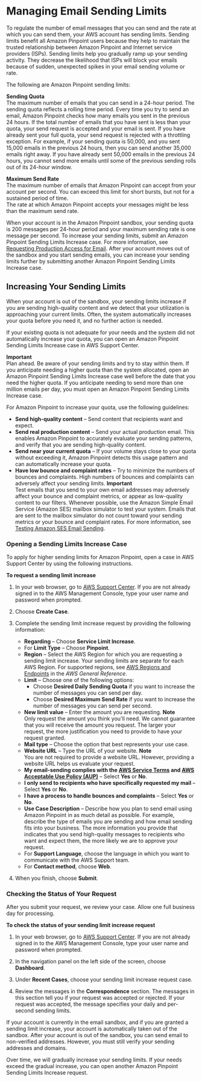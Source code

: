 # Managing Email Sending Limits<a name="channels-email-manage-limits"></a>

To regulate the number of email messages that you can send and the rate at which you can send them, your AWS account has sending limits\. Sending limits benefit all Amazon Pinpoint users because they help to maintain the trusted relationship between Amazon Pinpoint and Internet service providers \(ISPs\)\. Sending limits help you gradually ramp up your sending activity\. They decrease the likelihood that ISPs will block your emails because of sudden, unexpected spikes in your email sending volume or rate\.

The following are Amazon Pinpoint sending limits:

**Sending Quota**  
The maximum number of emails that you can send in a 24\-hour period\. The sending quota reflects a rolling time period\. Every time you try to send an email, Amazon Pinpoint checks how many emails you sent in the previous 24 hours\. If the total number of emails that you have sent is less than your quota, your send request is accepted and your email is sent\. If you have already sent your full quota, your send request is rejected with a throttling exception\. For example, if your sending quota is 50,000, and you sent 15,000 emails in the previous 24 hours, then you can send another 35,000 emails right away\. If you have already sent 50,000 emails in the previous 24 hours, you cannot send more emails until some of the previous sending rolls out of its 24\-hour window\.

**Maximum Send Rate**  
The maximum number of emails that Amazon Pinpoint can accept from your account per second\. You can exceed this limit for short bursts, but not for a sustained period of time\.  
The rate at which Amazon Pinpoint accepts your messages might be less than the maximum send rate\.

When your account is in the Amazon Pinpoint sandbox, your sending quota is 200 messages per 24\-hour period and your maximum sending rate is one message per second\. To increase your sending limits, submit an Amazon Pinpoint Sending Limits Increase case\. For more information, see [Requesting Production Access for Email](channels-email-setup-production-access.md)\. After your account moves out of the sandbox and you start sending emails, you can increase your sending limits further by submitting another Amazon Pinpoint Sending Limits Increase case\. 

## Increasing Your Sending Limits<a name="channels-email-manage-limits-increase"></a>

When your account is out of the sandbox, your sending limits increase if you are sending high\-quality content and we detect that your utilization is approaching your current limits\. Often, the system automatically increases your quota before you need it, and no further action is needed\.

If your existing quota is not adequate for your needs and the system did not automatically increase your quota, you can open an Amazon Pinpoint Sending Limits Increase case in AWS Support Center\.

**Important**  
Plan ahead\. Be aware of your sending limits and try to stay within them\. If you anticipate needing a higher quota than the system allocated, open an Amazon Pinpoint Sending Limits Increase case well before the date that you need the higher quota\.
If you anticipate needing to send more than one million emails per day, you must open an Amazon Pinpoint Sending Limits Increase case\.

For Amazon Pinpoint to increase your quota, use the following guidelines: 
+ **Send high\-quality content** – Send content that recipients want and expect\. 
+ **Send real production content** – Send your actual production email\. This enables Amazon Pinpoint to accurately evaluate your sending patterns, and verify that you are sending high\-quality content\.
+ **Send near your current quota** – If your volume stays close to your quota without exceeding it, Amazon Pinpoint detects this usage pattern and can automatically increase your quota\.
+ **Have low bounce and complaint rates** – Try to minimize the numbers of bounces and complaints\. High numbers of bounces and complaints can adversely affect your sending limits\.
**Important**  
Test emails that you send to your own email addresses may adversely affect your bounce and complaint metrics, or appear as low\-quality content to our filters\. Whenever possible, use the Amazon Simple Email Service \(Amazon SES\) mailbox simulator to test your system\. Emails that are sent to the mailbox simulator do not count toward your sending metrics or your bounce and complaint rates\. For more information, see [Testing Amazon SES Email Sending](http://docs.aws.amazon.com/ses/latest/DeveloperGuide/mailbox-simulator.html)\.

### Opening a Sending Limits Increase Case<a name="channels-email-manage-limits-increase-case"></a>

To apply for higher sending limits for Amazon Pinpoint, open a case in AWS Support Center by using the following instructions\.

**To request a sending limit increase**

1. In your web browser, go to [AWS Support Center](https://console.aws.amazon.com/support/home#/)\. If you are not already signed in to the AWS Management Console, type your user name and password when prompted\.

1. Choose **Create Case**\.

1. Complete the sending limit increase request by providing the following information:
   + **Regarding** – Choose **Service Limit Increase**\.
   + For **Limit Type** – Choose **Pinpoint**\.
   + **Region** – Select the AWS Region for which you are requesting a sending limit increase\. Your sending limits are separate for each AWS Region\. For supported regions, see [AWS Regions and Endpoints](http://docs.aws.amazon.com/general/latest/gr/rande.html#pinpoint_region) in the *AWS General Reference*\.
   + **Limit** – Choose one of the following options:
     + Choose **Desired Daily Sending Quota** if you want to increase the number of messages you can send per day\.
     + Choose **Desired Maximum Send Rate** if you want to increase the number of messages you can send per second\.
   + **New limit value** – Enter the amount you are requesting\.
**Note**  
Only request the amount you think you'll need\. We cannot guarantee that you will receive the amount you request\. The larger your request, the more justification you need to provide to have your request granted\.
   + **Mail type** – Choose the option that best represents your use case\.
   + **Website URL** – Type the URL of your website\.
**Note**  
You are not required to provide a website URL\. However, providing a website URL helps us evaluate your request\.
   + **My email\-sending complies with the [AWS Service Terms](https://aws.amazon.com/service-terms/) and [AWS Acceptable Use Policy \(AUP\)](https://aws.amazon.com/aup/)** – Select **Yes** or **No**\.
   + **I only send to recipients who have specifically requested my mail** – Select **Yes** or **No**\.
   + **I have a process to handle bounces and complaints** – Select **Yes** or **No**\. 
   + **Use Case Description** – Describe how you plan to send email using Amazon Pinpoint in as much detail as possible\. For example, describe the type of emails you are sending and how email sending fits into your business\. The more information you provide that indicates that you send high\-quality messages to recipients who want and expect them, the more likely we are to approve your request\.
   + For **Support Language**, choose the language in which you want to communicate with the AWS Support team\.
   + For **Contact method**, choose **Web**\.

1. When you finish, choose **Submit**\.

### Checking the Status of Your Request<a name="channels-email-setup-check-request-status"></a>

After you submit your request, we review your case\. Allow one full business day for processing\.

**To check the status of your sending limit increase request**

1. In your web browser, go to [AWS Support Center](https://console.aws.amazon.com/support/home#/)\. If you are not already signed in to the AWS Management Console, type your user name and password when prompted\.

1. In the navigation panel on the left side of the screen, choose **Dashboard**\.

1. Under **Recent Cases**, choose your sending limit increase request case\.

1. Review the messages in the **Correspondence** section\. The messages in this section tell you if your request was accepted or rejected\. If your request was accepted, the message specifies your daily and per\-second sending limits\.

If your account is currently in the email sandbox, and if you are granted a sending limit increase, your account is automatically taken out of the sandbox\. After your account is out of the sandbox, you can send email to non\-verified addresses\. However, you must still verify your sending addresses and domains\.

Over time, we will gradually increase your sending limits\. If your needs exceed the gradual increase, you can open another Amazon Pinpoint Sending Limits Increase request\.